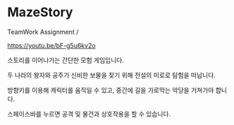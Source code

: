 # MazeStory
TeamWork Assignment /

https://youtu.be/bF-g5u6kv2o

스토리를 이어나가는 간단한 모험 게임입니다.

두 나라의 왕자와 공주가 신비한 보물을 찾기 위해 전설의 미로로 탐험을 떠납니다.

방향키를 이용해 캐릭터를 움직일 수 있고,
중간에 길을 가로막는 악당을 거쳐가야 합니다.

스페이스바를 누르면 공격 및 물건과 상호작용을 할 수 있습니다.

